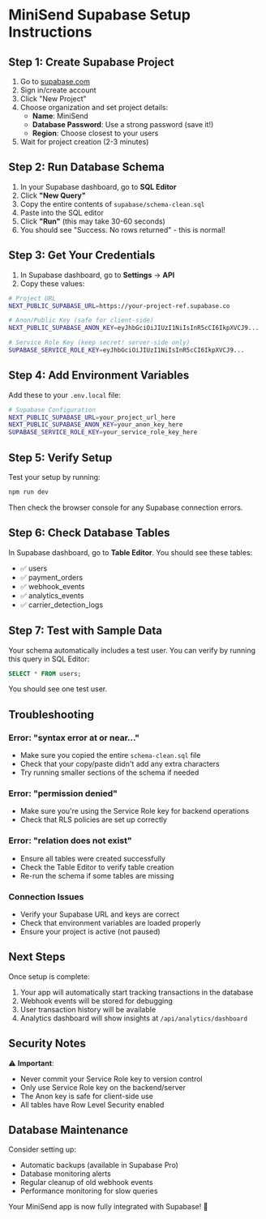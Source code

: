 # MiniSend Supabase Setup Instructions

## Step 1: Create Supabase Project

1. Go to [supabase.com](https://supabase.com)
2. Sign in/create account
3. Click "New Project"
4. Choose organization and set project details:
   - **Name**: MiniSend
   - **Database Password**: Use a strong password (save it!)
   - **Region**: Choose closest to your users
5. Wait for project creation (2-3 minutes)

## Step 2: Run Database Schema

1. In your Supabase dashboard, go to **SQL Editor**
2. Click **"New Query"**
3. Copy the entire contents of `supabase/schema-clean.sql`
4. Paste into the SQL editor
5. Click **"Run"** (this may take 30-60 seconds)
6. You should see "Success. No rows returned" - this is normal!

## Step 3: Get Your Credentials

1. In Supabase dashboard, go to **Settings** → **API**
2. Copy these values:

```bash
# Project URL
NEXT_PUBLIC_SUPABASE_URL=https://your-project-ref.supabase.co

# Anon/Public Key (safe for client-side)
NEXT_PUBLIC_SUPABASE_ANON_KEY=eyJhbGciOiJIUzI1NiIsInR5cCI6IkpXVCJ9...

# Service Role Key (keep secret! server-side only)
SUPABASE_SERVICE_ROLE_KEY=eyJhbGciOiJIUzI1NiIsInR5cCI6IkpXVCJ9...
```

## Step 4: Add Environment Variables

Add these to your `.env.local` file:

```bash
# Supabase Configuration
NEXT_PUBLIC_SUPABASE_URL=your_project_url_here
NEXT_PUBLIC_SUPABASE_ANON_KEY=your_anon_key_here
SUPABASE_SERVICE_ROLE_KEY=your_service_role_key_here
```

## Step 5: Verify Setup

Test your setup by running:

```bash
npm run dev
```

Then check the browser console for any Supabase connection errors.

## Step 6: Check Database Tables

In Supabase dashboard, go to **Table Editor**. You should see these tables:
- ✅ users
- ✅ payment_orders  
- ✅ webhook_events
- ✅ analytics_events
- ✅ carrier_detection_logs

## Step 7: Test with Sample Data

Your schema automatically includes a test user. You can verify by running this query in SQL Editor:

```sql
SELECT * FROM users;
```

You should see one test user.

## Troubleshooting

### Error: "syntax error at or near..."
- Make sure you copied the entire `schema-clean.sql` file
- Check that your copy/paste didn't add any extra characters
- Try running smaller sections of the schema if needed

### Error: "permission denied"
- Make sure you're using the Service Role key for backend operations
- Check that RLS policies are set up correctly

### Error: "relation does not exist"
- Ensure all tables were created successfully
- Check the Table Editor to verify table creation
- Re-run the schema if some tables are missing

### Connection Issues
- Verify your Supabase URL and keys are correct
- Check that environment variables are loaded properly
- Ensure your project is active (not paused)

## Next Steps

Once setup is complete:
1. Your app will automatically start tracking transactions in the database
2. Webhook events will be stored for debugging
3. User transaction history will be available
4. Analytics dashboard will show insights at `/api/analytics/dashboard`

## Security Notes

⚠️ **Important**: 
- Never commit your Service Role key to version control
- Only use Service Role key on the backend/server
- The Anon key is safe for client-side use
- All tables have Row Level Security enabled

## Database Maintenance

Consider setting up:
- Automatic backups (available in Supabase Pro)
- Database monitoring alerts
- Regular cleanup of old webhook events
- Performance monitoring for slow queries

Your MiniSend app is now fully integrated with Supabase! 🚀
